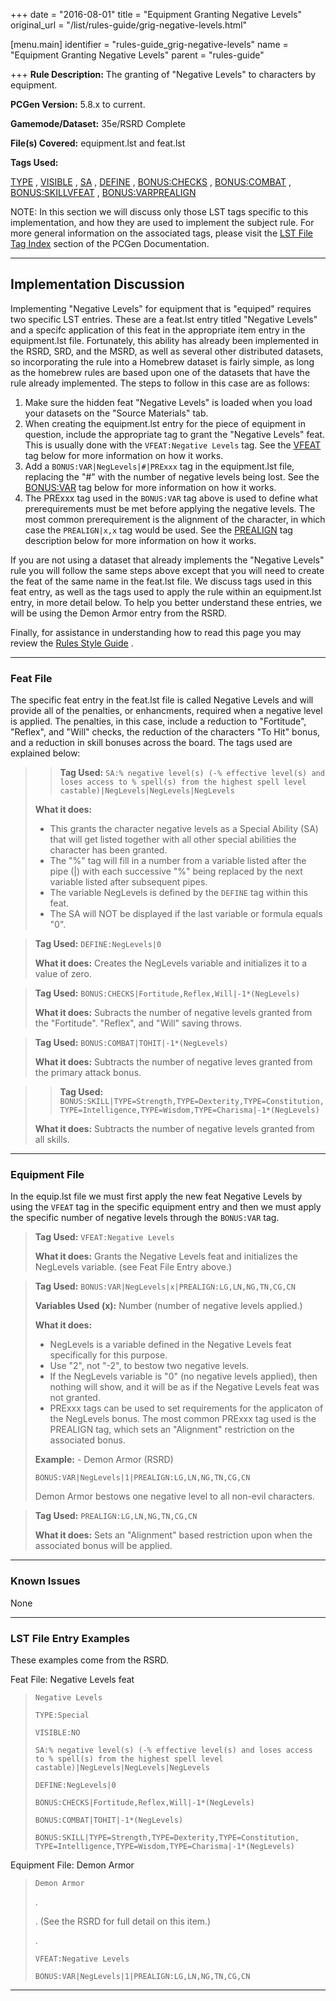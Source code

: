 +++
date = "2016-08-01"
title = "Equipment Granting Negative Levels"
original_url = "/list/rules-guide/grig-negative-levels.html"

[menu.main]
    identifier = "rules-guide_grig-negative-levels"
    name = "Equipment Granting Negative Levels"
    parent = "rules-guide"
    
+++
**Rule Description:** The granting of "Negative Levels" to characters by
equipment.

**PCGen Version:** 5.8.x to current.

**Gamemode/Dataset:** 35e/RSRD Complete

**File(s) Covered:** equipment.lst and feat.lst

**Tags Used:**

[TYPE](/list/data/feats.html#type) ,
[VISIBLE](/list/data/feats/visible.html) ,
[SA](/list/global/other/sab.html) , [DEFINE](/list/global/define.html) ,
[BONUS:CHECKS](/list/global/bonus/checks.html) ,
[BONUS:COMBAT](/list/global/bonus/combat.html) ,
[BONUS:SKILL](/list/global/bonus/skill.html)[VFEAT](/list/global/other/vfeat.html)
,
[BONUS:VAR](/list/global/bonus/var.html)[PREALIGN](/list/global/pre/prealign.html)

NOTE: In this section we will discuss only those LST tags specific to
this implementation, and how they are used to implement the subject
rule. For more general information on the associated tags, please visit
the [LST File Tag Index](/navlistindex.html) section of the PCGen
Documentation.

------------------------------------------------------------------------

Implementation Discussion
-------------------------

Implementing "Negative Levels" for equipment that is "equiped" requires
two specific LST entries. These are a <span class="lstfile"> feat.lst
</span> entry titled "Negative Levels" and a specifc application of this
feat in the appropriate item entry in the <span class="lstfile">
equipment.lst </span> file. Fortunately, this ability has already been
implemented in the RSRD, SRD, and the MSRD, as well as several other
distributed datasets, so incorporating the rule into a Homebrew dataset
is fairly simple, as long as the homebrew rules are based upon one of
the datasets that have the rule already implemented. The steps to follow
in this case are as follows:

1.  Make sure the hidden feat "Negative Levels" is loaded when you load
    your datasets on the "Source Materials" tab.
2.  When creating the <span class="lstfile"> equipment.lst </span> entry
    for the piece of equipment in question, include the appropriate tag
    to grant the "Negative Levels" feat. This is usually done with the
    `VFEAT:Negative Levels` tag. See the
    [VFEAT](/list/rules-guide/grig-negative-levels.html#vfeat) tag below
    for more information on how it works.
3.  Add a `BONUS:VAR|NegLevels|#|PRExxx` tag in the <span
    class="lstfile"> equipment.lst </span> file, replacing the "\#" with
    the number of negative levels being lost. See the
    [BONUS:VAR](/list/rules-guide/grig-negative-levels.html#bonusvar)
    tag below for more information on how it works.
4.  The PRExxx tag used in the `BONUS:VAR` tag above is used to define
    what prerequirements must be met before applying the
    negative levels. The most common prerequirement is the alignment of
    the character, in which case the `PREALIGN|x,x` tag would be used.
    See the
    [PREALIGN](/list/rules-guide/grig-negative-levels.html#prealign) tag
    description below for more information on how it works.

If you are not using a dataset that already implements the "Negative
Levels" rule you will follow the same steps above except that you will
need to create the feat of the same name in the <span class="lstfile">
feat.lst </span> file. We discuss tags used in this feat entry, as well
as the tags used to apply the rule within an <span class="lstfile">
equipment.lst </span> entry, in more detail below. To help you better
understand these entries, we will be using the <span class="lstobj">
Demon Armor </span> entry from the RSRD.

Finally, for assistance in understanding how to read this page you may
review the [Rules Style
Guide](/list/rules-guide/reading-instructions.html) .

------------------------------------------------------------------------

### Feat File

The specific feat entry in the <span class="lstfile"> feat.lst </span>
file is called <span class="lstobj"> Negative Levels </span> and will
provide all of the penalties, or enhancments, required when a negative
level is applied. The penalties, in this case, include a reduction to
"Fortitude", "Reflex", and "Will" checks, the reduction of the
characters "To Hit" bonus, and a reduction in skill bonuses across the
board. The tags used are explained below:

> > **Tag Used:**
> > `SA:% negative level(s) (-% effective level(s) and loses access to % spell(s) from the highest spell level castable)|NegLevels|NegLevels|NegLevels`
>
> **What it does:**
>
> -   This grants the character negative levels as a <span
>     class="lstobj"> Special Ability (SA) </span> that will get listed
>     together with all other special abilities the character has
>     been granted.
> -   The "%" tag will fill in a number from a variable listed after the
>     pipe (|) with each successive "%" being replaced by the next
>     variable listed after subsequent pipes.
> -   The variable <span class="lstvar"> NegLevels </span> is defined by
>     the `DEFINE` tag within this feat.
> -   The <span class="lstobj"> SA </span> will NOT be displayed if the
>     last variable or formula equals "0".

> **Tag Used:** `DEFINE:NegLevels|0`
>
> **What it does:** Creates the <span class="lstvar"> NegLevels </span>
> variable and initializes it to a value of zero.

> **Tag Used:** `BONUS:CHECKS|Fortitude,Reflex,Will|-1*(NegLevels)`
>
> **What it does:** Subracts the number of negative levels granted from
> the "Fortitude". "Reflex", and "Will" saving throws.

> **Tag Used:** `BONUS:COMBAT|TOHIT|-1*(NegLevels)`
>
> **What it does:** Subtracts the number of negative leves granted from
> the primary attack bonus.

> > **Tag Used:**
> > `BONUS:SKILL|TYPE=Strength,TYPE=Dexterity,TYPE=Constitution, TYPE=Intelligence,TYPE=Wisdom,TYPE=Charisma|-1*(NegLevels)`
>
> **What it does:** Subtracts the number of negative levels granted from
> all skills.

------------------------------------------------------------------------

### Equipment File

In the <span class="lstfile"> equip.lst </span> file we must first apply
the new feat <span class="lstobj"> Negative Levels </span> by using the
`VFEAT` tag in the specific equipment entry and then we must apply the
specific number of negative levels through the `BONUS:VAR` tag.

> <span id="vfeat"></span> **Tag Used:** `VFEAT:Negative Levels`
>
> **What it does:** Grants the <span class="lstobj"> Negative Levels
> </span> feat and initializes the <span class="lstvar"> NegLevels
> </span> variable. (see Feat File Entry above.)

> <span id="bonusvar"></span> **Tag Used:**
> `BONUS:VAR|NegLevels|x|PREALIGN:LG,LN,NG,TN,CG,CN`
>
> **Variables Used (x):** Number (number of negative levels applied.)
>
> **What it does:**
>
> -   <span class="lstvar"> NegLevels </span> is a variable defined in
>     the <span class="lstobj"> Negative Levels </span> feat
>     specifically for this purpose.
> -   Use "2", not "-2", to bestow two negative levels.
> -   If the <span class="lstvar"> NegLevels </span> variable is "0" (no
>     negative levels applied), then nothing will show, and it will be
>     as if the Negative Levels feat was not granted.
> -   PRExxx tags can be used to set requirements for the applicaton of
>     the <span class="lstvar"> NegLevels </span> bonus. The most common
>     PRExxx tag used is the PREALIGN tag, which sets an "Alignment"
>     restriction on the associated bonus.
>
> **Example:** - <span class="lstobj"> Demon Armor </span> (RSRD)
>
> `BONUS:VAR|NegLevels|1|PREALIGN:LG,LN,NG,TN,CG,CN`
>
> Demon Armor bestows one negative level to all non-evil characters.

> <span id="prealign"></span> **Tag Used:** `PREALIGN:LG,LN,NG,TN,CG,CN`
>
> **What it does:** Sets an "Alignment" based restriction upon when the
> associated bonus will be applied.

------------------------------------------------------------------------

### Known Issues

None

------------------------------------------------------------------------

### LST File Entry Examples

These examples come from the RSRD.

Feat File: <span class="lstobj"> Negative Levels </span> feat

> `Negative Levels`
>
> `TYPE:Special`
>
> `VISIBLE:NO`
>
> `SA:% negative level(s) (-% effective level(s) and loses access to % spell(s) from the highest spell level castable)|NegLevels|NegLevels|NegLevels`
>
> `DEFINE:NegLevels|0`
>
> `BONUS:CHECKS|Fortitude,Reflex,Will|-1*(NegLevels)`
>
> `BONUS:COMBAT|TOHIT|-1*(NegLevels)`
>
> `BONUS:SKILL|TYPE=Strength,TYPE=Dexterity,TYPE=Constitution, TYPE=Intelligence,TYPE=Wisdom,TYPE=Charisma|-1*(NegLevels)`

Equipment File: <span class="lstobj"> Demon Armor </span>

> `Demon Armor`
>
> .
>
> . (See the RSRD for full detail on this item.)
>
> .
>
> `VFEAT:Negative Levels`
>
> `BONUS:VAR|NegLevels|1|PREALIGN:LG,LN,NG,TN,CG,CN`

------------------------------------------------------------------------



